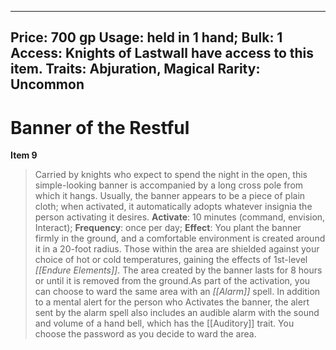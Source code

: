 
---
Price: 700 gp
Usage: held in 1 hand;
Bulk: 1
Access: Knights of Lastwall have access to this item.
Traits: Abjuration, Magical
Rarity: Uncommon
---

# Banner of the Restful

**Item 9**

> Carried by knights who expect to spend the night in the open, this simple-looking banner is accompanied by a long cross pole from which it hangs. Usually, the banner appears to be a piece of plain cloth; when activated, it automatically adopts whatever insignia the person activating it desires.
**Activate**: 10 minutes (command, envision, Interact);
**Frequency**: once per day;
**Effect**: You plant the banner firmly in the ground, and a comfortable environment is created around it in a 20-foot radius. Those within the area are shielded against your choice of hot or cold temperatures, gaining the effects of 1st-level *[[Endure Elements]]*. The area created by the banner lasts for 8 hours or until it is removed from the ground.As part of the activation, you can choose to ward the same area with an *[[Alarm]]* spell. In addition to a mental alert for the person who Activates the banner, the alert sent by the alarm spell also includes an audible alarm with the sound and volume of a hand bell, which has the [[Auditory]] trait. You choose the password as you decide to ward the area.
